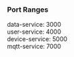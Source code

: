 ### Port Ranges
data-service: 3000 <br>
user-service: 4000 <br>
device-service: 5000 <br>
mqtt-service: 7000
